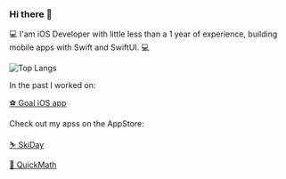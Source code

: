 ### Hi there 👋
 💻 I'am iOS Developer with little less than a 1 year of experience, building mobile apps with Swift and SwiftUI. 💻
 
![Top Langs](https://github-readme-stats.vercel.app/api/top-langs/?username=michalik-michal&layout=compact&theme=github_dark)

In the past I worked on:

  [⚽ Goal iOS app](https://apps.apple.com/us/app/goal/id518026818)

Check out my apss on the AppStore:

  [⛷️ SkiDay](https://apps.apple.com/pl/app/ski-day/id6443993407)
  
  [💯 QuickMath](https://apps.apple.com/pl/app/quick-mathematics/id1621110947)
  
  
<!--
**michalik-michal/michalik-michal** is a ✨ _special_ ✨ repository because its `README.md` (this file) appears on your GitHub profile.

Here are some ideas to get you started:

- 🔭 I’m currently working on ...
- 🌱 I’m currently learning ...
- 👯 I’m looking to collaborate on ...
- 🤔 I’m looking for help with ...
- 💬 Ask me about ...
- 📫 How to reach me: ...
- 😄 Pronouns: ...
- ⚡ Fun fact: ...
-->
